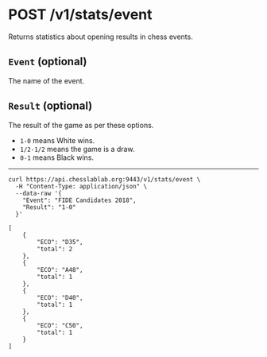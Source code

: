 # POST /v1/stats/event

Returns statistics about opening results in chess events.

## `Event` (optional)

The name of the event.

## `Result` (optional)

The result of the game as per these options.

- `1-0` means White wins.
- `1/2-1/2` means the game is a draw.
- `0-1` means Black wins.

---

```text
curl https://api.chesslablab.org:9443/v1/stats/event \
  -H "Content-Type: application/json" \
  --data-raw '{
    "Event": "FIDE Candidates 2018",
    "Result": "1-0"
  }'
```

```text
[
	{
		"ECO": "D35",
		"total": 2
	},
	{
		"ECO": "A48",
		"total": 1
	},
	{
		"ECO": "D40",
		"total": 1
	},
	{
		"ECO": "C50",
		"total": 1
	}
]
```
